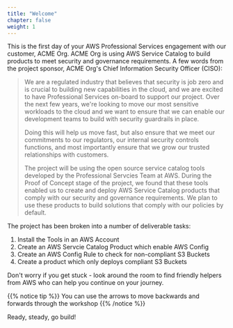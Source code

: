 ```yaml
---
title: "Welcome"
chapter: false
weight: 1
---
```



This is the first day of your AWS Professional Services engagement with our customer, ACME Org. ACME Org is using AWS Service Catalog to build products to meet security and governance requirements. A few words from the project sponsor, ACME Org's Chief Information Security Officer (CISO):

> We are a regulated industry that believes that security is job zero and is crucial to building new capabilities in the cloud, and we are excited to have Professional Services on-board to support our project. Over the next few years, we're looking to move our most sensitive workloads to the cloud and we want to ensure that we can enable our development teams to build with security guardrails in place. 
>
> Doing this will help us move fast, but also ensure that we meet our commitments to our regulators, our internal security controls functions, and most importantly ensure that we grow our trusted relationships with customers. 
> 
> The project will be using the open source service catalog tools developed by the Professional Servcies Team at AWS. During the Proof of Concept stage of the project, we found that these tools enabled us to create and deploy AWS Service Catalog products that comply with our security and governance requirements. We plan to use these products to build solutions that comply with our policies by default.


The project has been broken into a number of deliverable tasks:

1. Install the Tools in an AWS Account
2. Create an AWS Servcie Catalog Product which enable AWS Config
3. Create an AWS Config Rule to check for non-compliant S3 Buckets
4. Create a product which only deploys compliant S3 Buckets

Don't worry if you get stuck - look around the room to find friendly helpers from AWS who can help you continue on your journey.

{{% notice tip %}}
You can use the arrows to move backwards and forwards through the workshop
{{% /notice %}}

Ready, steady, go build!
